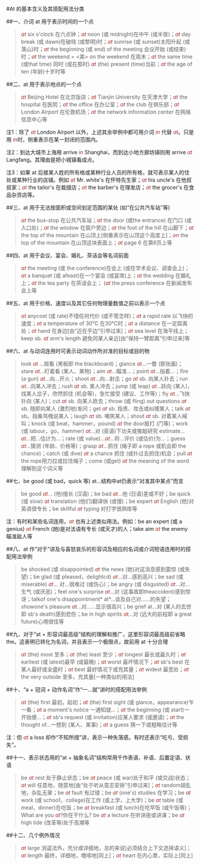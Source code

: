 #At 的基本含义及其搭配用法分类

##一、介词 at 用于表示时间的一个点

> *at* six o'clock 在六点钟；*at* noon (或 midnight)在中午 (或半夜)；*at* day break (或 dawn)在破晓 (或黎明)时；*at* sunrise (或 sunset)太阳升起 (或落山)时；*at* the beginning (或 end) of the meeting 会议开始 (或结束)时；*at* the weekend = &lt;美&gt; on the weekend 在周末；*at* the same time (或that time) 同时 (或在那时) *at* (the) present (time)当前；*at* the age of ten (年龄)十岁时等

##二、at 用于表示地点的一个点

> *at* Beijing Hotel 在北京饭店；*at* Tianjin University 在天津大学；*at* the hospital 在医院；*at* the office 在办公室；*at* the club 在俱乐部；*at* London Airport 在伦敦机场；*at* the network information center 在网络信息中心等

注1：除了 *at* London Airport 以外，上述其余举例中都可用介词 *in* 代替 *at*。只是用 *in*时，侧重表示在某一封闭的范围内。

注2：到达大城市上海用 arrive *in* Shanghai，而到达小地方廊坊镇则用 arrive *at* Langfang。其理由是把小城镇看成点。

注3：如果 at 后接某人姓的所有格或某种行业人员的所有格，就可表示某人的住处或某种行业的店铺。例如 *at* Mr. white's 在怀特先生家；*at* his uncle's 在他叔叔家；*at* the tailor's 在裁缝店；*at* the barber's 在理发店；*at* the grocer's 在食品杂货店等。

##三、at 用于无法按面积或空间划定范围的某处 (如“在公共汽车站”等)

> *at* the bus-stop 在公共汽车站；*at* the door (或the entrance) 在门口 (或入口处)；*at* the window 在窗户旁边；*at* the foot of the hill 在山脚下；*at* the top of the mountain 在山顶上[侧重表示在山顶这个高度上]；*on* the top of the mountain 在山顶这块表面上；*at* page 6 在第6页上等

##四、at 用于会议、宴会、婚礼、茶话会等名词前面

> *at* the meeting (或 the conference)在会上 (或在学术会议、调查会上)；*at* a banquet (或 afeast)在一个宴会 (或宴席)上；*at* the wedding 在婚礼上；*at* the tea party 在茶话会上； (*at* the press conference 在新闻发布会上等

##五、at 用于价格、速度以及其它任何物理量数值之前以表示一个点

>*at* anycost (或 rate)不惜任何代价 (或不管怎样)；*at* a rapid rate 以飞快的速度；*at* a temperature of 30℃ 在30℃时；*at* a distance 在一定距离处；*at* hand 在身边[由“近在乎边”引申过来]；*at* sea level 在海平线上；keep sb. *at* arm's length 避免同某人亲近[由“保持一臂距离”引申过来]等

##六、at 与动词连用时可表示动词动作所对准的目标或目的物

> look *at* …观看 (黑板即 the blackboard)；glance *at*…一瞥 (那张画)；stare *at*…盯着看 (某人、某物)；aim *at*…瞄准…；point *at*…指着…；fire (a gun) *at*…向…开火；shoot *at*…向…射击；go *at* sb. 向某人扑去；run *at*…向某人冲去；rush *at* sb. 某人冲去；jump (或 leap) *at*…跃向 (某人)，找某人岔子，欣然抓住 (机会等)，急忙接受 (建议、工作等)；fly *at*…飞快扑向 (某人)；cut *at* sb. 向某人砍去；throw (或 fling) out questions *at* sb. 随即向某人 (激烈地)发问；get *at* sb. 指责、攻击或纠缠某人；talk *at* sb。指桑骂槐说某人；laugh *at* sb. 嘲笑某人；shout *at* sb. 对着某人喊叫；knock (或 beat，hammer，pound) *at* the door敲打 (门等)；work (或 labour，go，hammer) *at*…对 (英语)下功夫或推敲研究 estimate… *at*…把…估计为…；rate (或 value)…*at*…将…评价 (或估价)为…；guess *at*…猜测 (年龄、价格等)；grasp *at*…抓住 (绳子即 a rope 或机会即 the chance)；catch (或 dive) *at* a chance 抓住 (或扑过去抓住)机会；pull *at* the rope用力拉或拉住绳子；come (或get) *at* the meaning of the word 理解到这个词义等

##七、be good (或 bad，quick 等) at…结构中at仍表示“对准其中某点”而言

> be good *at*… (他)擅长 (汉语)；be bad *at*…他 (日语)差或不好；be quick (或 slow) *at* translation (他们)翻译快 (或慢)；be expert *at* English (他)对英语很专长；be skillful *at* typing 对打字很熟练等

注：有时和某些名词连用，*at* 也有上述类似用法。例如：be an expert (或 a genius) *at* French (她)是对法语有专长 (或天才)的人；take aim *at* the enemy 瞄准敌人等

##八、at 作“对于”讲及与喜怒哀乐的形容词及相应的名词或介词短语连用时的搭配用法举例
> be shocked (或 disappointed) *at* the news (她)对这消息感到震惊 (或失望)；be glad (或 pleased，delightcd) *at*…对…感到高兴；be sad (或 miserable) *at*… 对…很难过 (或伤心)；be angry (或 disgusted) *at*…对…生气 (或厌恶)；feel one's surprise *at*…对 (这事故即theaccident)感到惊讶；talkof one's disappointment* at*…谈及自己对……的失望；showone's pleasure *at*…对……显示很高兴；be grief at…对 (某人的去世即 sb's death)感到悲伤；be in high spirits *at*…对 (远大的前程即 a great future)心境很佳等

##九、对于“at + 形容词最高级”结构的理解和推广，这里形容词最高级前省略 the。这表明已转化为名词，并且表示一个极限点，故前用 at 十分合理

> *at* (the) most 至多；*at* (the) least 至少；*at* longest 最长或最久时；*at* earliest (或 latest)最早 (或最晚)；*at* worst 最坏情况下；*at* sb's best 在某人最好或全盛时；*at* best 最好情况下或充其量；*at* widest 最宽处；*at* the very outside 至多，充其量[一种类似的用法]

##十、“a + 冠词 + 动作名词”作“一…就”讲时的搭配用法举例

> *at* (the) first 最初，起初；*at* (the) first sight (或 glance，appearance)乍一看；*at* a moment's notice 一通知就…；*at* the beginning (或 start)一开始便…；*at* sb's request (或 invitation)应某人要求 (或邀请)；*at* the thought of…一想到 (某人、某事)；*at* a guess 猜一下或粗略估计等

注：但 *at* a loss 却作“不知所措”讲，表示一种失落感。有时还表示“吃亏、受损失”。

##十一、表示状态用的“at + 抽象名词”结构常用千作表语、补语、后置定语、状语

> be *at* rest 处于静止状态；be *at* peace (或 war)处于和平 (或交战)状态；*at* will 任意地，随意地[由“处于听从意志安排”引申过来]；*at* random胡乱地，杂乱无章；be *at* fault 有过错；be *at* (one's) studies 在学习；be *at* work (或 schoo1，college)在工作 (或上学，上大学)；be *at* table (或 meal，dinner)在吃饭；be *at* breakfast (或 lunch)在吃早饭 (或午饭等)；What are you *at*?你在干什么? be *at* a lecture 在听讲座或讲课；be *at* high tide (改革等)处于高潮等

##十二、几个例外情况

> *at* large 消遥法外，充分或详细地，总的来说[必须结合上下文选择语义]；*at* length 最终，详细地，噜嗦地[同上]；*at* heart 在内心里，实际上[同上]


<style>em {color: brown;}</style>
